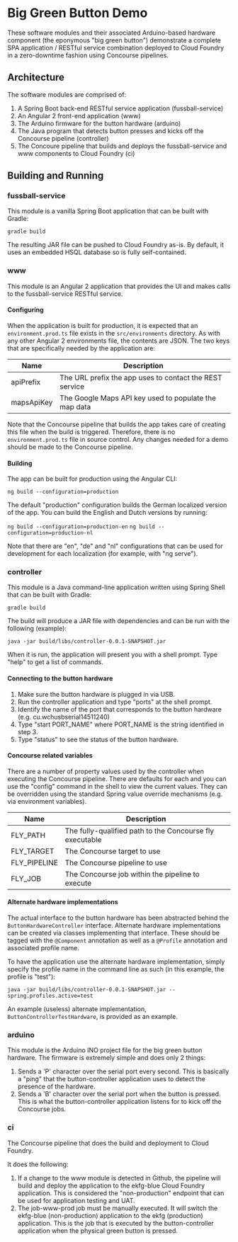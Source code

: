 # Big Green Button Demo

These software modules and their associated Arduino-based hardware component (the eponymous "big green button") demonstrate a complete SPA application / RESTful service combination deployed to Cloud Foundry in a zero-downtime fashion using Concourse pipelines.

## Architecture

The software modules are comprised of:

1. A Spring Boot back-end RESTful service application (fussball-service)
2. An Angular 2 front-end application (www)
3. The Arduino firmware for the button hardware (arduino)
4. The Java program that detects button presses and kicks off the Concourse pipeline (controller)
5. The Concoure pipeline that builds and deploys the fussball-service and www components to Cloud Foundry (ci)

## Building and Running

### fussball-service

This module is a vanilla Spring Boot application that can be built with Gradle:

``gradle build``

The resulting JAR file can be pushed to Cloud Foundry as-is. By default, it uses an embedded HSQL database so is fully self-contained.

### www

This module is an Angular 2 application that provides the UI and makes calls to the fussball-service RESTful service.

#### Configuring

When the application is built for production, it is expected that an `environment.prod.ts` file exists in the `src/environments` directory. As with any other Angular 2 environments file, the contents are JSON. The two keys that are specifically needed by the application are:

| Name        | Description                                              |
| ----------- | -----------                                              |
| apiPrefix   | The URL prefix the app uses to contact the REST service  |
| mapsApiKey  | The Google Maps API key used to populate the map data    |

Note that the Concourse pipeline that builds the app takes care of creating this file when the build is triggered. Therefore, there is no `environment.prod.ts` file in source control. Any changes needed for a demo should be made to the Concourse pipeline.

#### Building

The app can be built for production using the Angular CLI:

``ng build --configuration=production``

The default "production" configuration builds the German localized version of the app. You can build the English and Dutch versions by running:

``ng build --configuration=production-en``
``ng build --configuration=production-nl``

Note that there are "en", "de" and "nl" configurations that can be used for development for each localization (for example, with "ng serve").


### controller

This module is a Java command-line application written using Spring Shell that can be built with Gradle:

``gradle build``

The build will produce a JAR file with dependencies and can be run with the following (example):

``java -jar build/libs/controller-0.0.1-SNAPSHOT.jar``

When it is run, the application will present you with a shell prompt. Type "help" to get a list of commands.

#### Connecting to the button hardware

1. Make sure the button hardware is plugged in via USB.
2. Run the controller application and type "ports" at the shell prompt.
3. Identify the name of the port that corresponds to the button hardware (e.g. cu.wchusbserial14511240)
4. Type "start PORT_NAME" where PORT_NAME is the string identified in step 3.
5. Type "status" to see the status of the button hardware.

#### Concourse related variables

There are a number of property values used by the controller when executing the Concourse pipeline. There are defaults for each and you can use the "config" command in the shell to view the current values. They can be overridden using the standard Spring value override mechanisms (e.g. via environment variables).

| Name        | Description                                              |
| ----------- | -----------                                              |
| FLY_PATH    | The fully-qualified path to the Concourse fly executable |
| FLY_TARGET  | The Concourse target to use                              |
| FLY_PIPELINE| The Concourse pipeline to use                            |
| FLY_JOB     | The Concourse job within the pipeline to execute         |

#### Alternate hardware implementations

The actual interface to the button hardware has been abstracted behind the `ButtonHardwareController` interface. Alternate hardware implementations can be created via classes implementing that interface. These should be tagged with the `@Component` annotation as well as a `@Profile` annotation and associated profile name.

To have the application use the alternate hardware implementation, simply specify the profile name in the command line as such (in this example, the profile is "test"):

``java -jar build/libs/controller-0.0.1-SNAPSHOT.jar --spring.profiles.active=test``

An example (useless) alternate implementation, `ButtonControllerTestHardware`, is provided as an example.

### arduino

This module is the Arduino INO project file for the big green button hardware. The firmware is extremely simple and does only 2 things:

1. Sends a 'P' character over the serial port every second. This is basically a "ping" that the button-controller application uses to detect the presence of the hardware.
2. Sends a 'B' character over the serial port when the button is pressed. This is what the button-controller application listens for to kick off the Concourse jobs.


### ci

The Concourse pipeline that does the build and deployment to Cloud Foundry.

It does the following:

1. If a change to the www module is detected in Github, the pipeline will build and deploy the application to the ekfg-blue Cloud Foundry application. This is considered the "non-production" endpoint that can be used for application testing and UAT.
2. The job-www-prod job must be manually executed. It will switch the ekfg-blue (non-production) application to the ekfg (production) application. This is the job that is executed by the button-controller application when the physical green button is pressed.